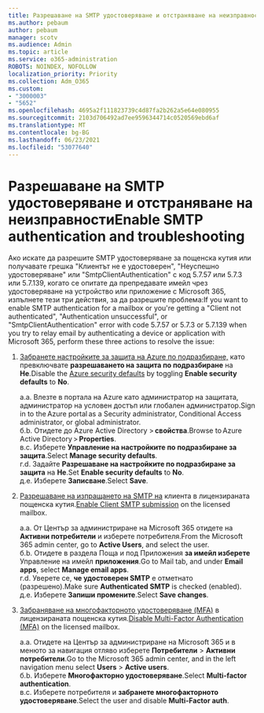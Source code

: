 ```yaml
---
title: Разрешаване на SMTP удостоверяване и отстраняване на неизправности
ms.author: pebaum
author: pebaum
manager: scotv
ms.audience: Admin
ms.topic: article
ms.service: o365-administration
ROBOTS: NOINDEX, NOFOLLOW
localization_priority: Priority
ms.collection: Adm_O365
ms.custom:
- "3000003"
- "5652"
ms.openlocfilehash: 4695a2f111823739c4d87fa2b262a5e64e080955
ms.sourcegitcommit: 2103d706492ad7ee9596344714c0520569ebd6af
ms.translationtype: MT
ms.contentlocale: bg-BG
ms.lasthandoff: 06/23/2021
ms.locfileid: "53077640"
---
```

# <a name="enable-smtp-authentication-and-troubleshooting"></a><span data-ttu-id="23e0b-102">Разрешаване на SMTP удостоверяване и отстраняване на неизправности</span><span class="sxs-lookup"><span data-stu-id="23e0b-102">Enable SMTP authentication and troubleshooting</span></span>

<span data-ttu-id="23e0b-103">Ако искате да разрешите SMTP удостоверяване за пощенска кутия или получавате грешка "Клиентът не е удостоверен", "Неуспешно удостоверяване" или "SmtpClientAuthentication" с код 5.7.57 или 5.7.3 или 5.7.139, когато се опитате да препредавате имейл чрез удостоверяване на устройство или приложение с Microsoft 365, изпълнете тези три действия, за да разрешите проблема:</span><span class="sxs-lookup"><span data-stu-id="23e0b-103">If you want to enable SMTP authentication for a mailbox or you're getting a "Client not authenticated", "Authentication unsuccessful", or "SmtpClientAuthentication" error with code 5.7.57 or 5.7.3 or 5.7.139 when you try to relay email by authenticating a device or application with Microsoft 365, perform these three actions to resolve the issue:</span></span>

1. <span data-ttu-id="23e0b-104">[Забранете настройките за защита на Azure по подразбиране,](/azure/active-directory/fundamentals/concept-fundamentals-security-defaults) като превключвате **разрешаването на защита по подразбиране** на **Не**.</span><span class="sxs-lookup"><span data-stu-id="23e0b-104">Disable the [Azure security defaults](/azure/active-directory/fundamentals/concept-fundamentals-security-defaults) by toggling **Enable security defaults** to **No**.</span></span>

    <span data-ttu-id="23e0b-105">a.</span><span class="sxs-lookup"><span data-stu-id="23e0b-105">a.</span></span> <span data-ttu-id="23e0b-106">Влезте в портала на Azure като администратор на защитата, администратор на условен достъп или глобален администратор.</span><span class="sxs-lookup"><span data-stu-id="23e0b-106">Sign in to the Azure portal as a Security administrator, Conditional Access administrator, or global administrator.</span></span><BR/>
    <span data-ttu-id="23e0b-107">б.</span><span class="sxs-lookup"><span data-stu-id="23e0b-107">b.</span></span> <span data-ttu-id="23e0b-108">Отидете до Azure Active Directory > **свойства**.</span><span class="sxs-lookup"><span data-stu-id="23e0b-108">Browse to Azure Active Directory > **Properties**.</span></span><BR/>
    <span data-ttu-id="23e0b-109">в.</span><span class="sxs-lookup"><span data-stu-id="23e0b-109">c.</span></span> <span data-ttu-id="23e0b-110">Изберете **Управление на настройките по подразбиране за защита**.</span><span class="sxs-lookup"><span data-stu-id="23e0b-110">Select **Manage security defaults**.</span></span><BR/>
    <span data-ttu-id="23e0b-111">г.</span><span class="sxs-lookup"><span data-stu-id="23e0b-111">d.</span></span> <span data-ttu-id="23e0b-112">Задайте **Разрешаване на настройките по подразбиране за защита** на **Не**.</span><span class="sxs-lookup"><span data-stu-id="23e0b-112">Set **Enable security defaults** to **No**.</span></span><BR/>
    <span data-ttu-id="23e0b-113">д.</span><span class="sxs-lookup"><span data-stu-id="23e0b-113">e.</span></span> <span data-ttu-id="23e0b-114">Изберете **Записване**.</span><span class="sxs-lookup"><span data-stu-id="23e0b-114">Select **Save**.</span></span>

2. <span data-ttu-id="23e0b-115">[Разрешаване на изпращането на SMTP на](/exchange/clients-and-mobile-in-exchange-online/authenticated-client-smtp-submission#enable-smtp-auth-for-specific-mailboxes) клиента в лицензираната пощенска кутия.</span><span class="sxs-lookup"><span data-stu-id="23e0b-115">[Enable Client SMTP submission](/exchange/clients-and-mobile-in-exchange-online/authenticated-client-smtp-submission#enable-smtp-auth-for-specific-mailboxes) on the licensed mailbox.</span></span>

    <span data-ttu-id="23e0b-116">a.</span><span class="sxs-lookup"><span data-stu-id="23e0b-116">a.</span></span> <span data-ttu-id="23e0b-117">От Център за администриране на Microsoft 365 отидете на **Активни потребители** и изберете потребителя.</span><span class="sxs-lookup"><span data-stu-id="23e0b-117">From the Microsoft 365 admin center, go to **Active Users**, and select the user.</span></span><BR/>
    <span data-ttu-id="23e0b-118">б.</span><span class="sxs-lookup"><span data-stu-id="23e0b-118">b.</span></span> <span data-ttu-id="23e0b-119">Отидете в раздела Поща и под Приложения **за имейл изберете** Управление на имейл **приложения**.</span><span class="sxs-lookup"><span data-stu-id="23e0b-119">Go to Mail tab, and under **Email apps**, select **Manage email apps**.</span></span><BR/>
    <span data-ttu-id="23e0b-120">г.</span><span class="sxs-lookup"><span data-stu-id="23e0b-120">d.</span></span> <span data-ttu-id="23e0b-121">Уверете се, **че удостоверен SMTP** е отметнато (разрешено).</span><span class="sxs-lookup"><span data-stu-id="23e0b-121">Make sure **Authenticated SMTP** is checked (enabled).</span></span><BR/>
    <span data-ttu-id="23e0b-122">д.</span><span class="sxs-lookup"><span data-stu-id="23e0b-122">e.</span></span> <span data-ttu-id="23e0b-123">Изберете **Запиши промените**.</span><span class="sxs-lookup"><span data-stu-id="23e0b-123">Select **Save changes**.</span></span><BR/>

3. <span data-ttu-id="23e0b-124">[Забраняване на многофакторното удостоверяване (MFA)](/microsoft-365/admin/security-and-compliance/set-up-multi-factor-authentication#turn-off-legacy-per-user-mfa) в лицензираната пощенска кутия.</span><span class="sxs-lookup"><span data-stu-id="23e0b-124">[Disable Multi-Factor Authentication (MFA)](/microsoft-365/admin/security-and-compliance/set-up-multi-factor-authentication#turn-off-legacy-per-user-mfa) on the licensed mailbox.</span></span>

    <span data-ttu-id="23e0b-125">a.</span><span class="sxs-lookup"><span data-stu-id="23e0b-125">a.</span></span> <span data-ttu-id="23e0b-126">Отидете на Център за администриране на Microsoft 365 и в менюто за навигация отляво изберете **Потребители**  >  **Активни потребители**.</span><span class="sxs-lookup"><span data-stu-id="23e0b-126">Go to the Microsoft 365 admin center, and in the left navigation menu select **Users** > **Active users**.</span></span><BR/>
    <span data-ttu-id="23e0b-127">б.</span><span class="sxs-lookup"><span data-stu-id="23e0b-127">b.</span></span> <span data-ttu-id="23e0b-128">Изберете **Многофакторно удостоверяване**.</span><span class="sxs-lookup"><span data-stu-id="23e0b-128">Select **Multi-factor authentication**.</span></span><BR/>
    <span data-ttu-id="23e0b-129">в.</span><span class="sxs-lookup"><span data-stu-id="23e0b-129">c.</span></span> <span data-ttu-id="23e0b-130">Изберете потребителя и **забранете многофакторното удостоверяване**.</span><span class="sxs-lookup"><span data-stu-id="23e0b-130">Select the user and disable **Multi-Factor auth**.</span></span><BR/>
